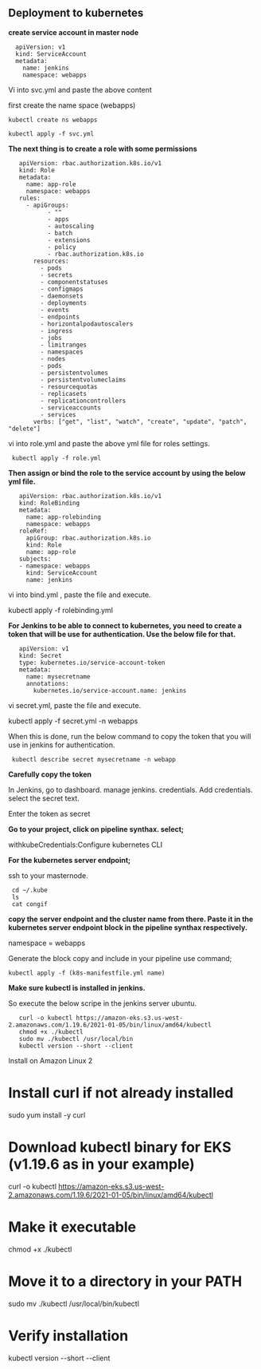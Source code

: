 Deployment to kubernetes
-
**create service account in master node**

      apiVersion: v1
      kind: ServiceAccount
      metadata:
        name: jenkins
        namespace: webapps

Vi into svc.yml and paste the above content 

first create the name space (webapps)

    kubectl create ns webapps  

    kubectl apply -f svc.yml   

**The next thing is to create a role with some permissions**

       apiVersion: rbac.authorization.k8s.io/v1
       kind: Role
       metadata:
         name: app-role
         namespace: webapps
       rules:
         - apiGroups:
               - ""
               - apps
               - autoscaling
               - batch
               - extensions
               - policy
               - rbac.authorization.k8s.io
           resources:
             - pods
             - secrets
             - componentstatuses
             - configmaps
             - daemonsets
             - deployments
             - events
             - endpoints
             - horizontalpodautoscalers
             - ingress
             - jobs
             - limitranges
             - namespaces
             - nodes
             - pods
             - persistentvolumes
             - persistentvolumeclaims
             - resourcequotas
             - replicasets
             - replicationcontrollers
             - serviceaccounts
             - services
           verbs: ["get", "list", "watch", "create", "update", "patch", "delete"]

vi into role.yml and paste the above yml file for roles settings.

     kubectl apply -f role.yml 

**Then assign or bind the role to the service account by using the below yml file.**

       apiVersion: rbac.authorization.k8s.io/v1
       kind: RoleBinding
       metadata:
         name: app-rolebinding
         namespace: webapps 
       roleRef:
         apiGroup: rbac.authorization.k8s.io
         kind: Role
         name: app-role 
       subjects:
       - namespace: webapps 
         kind: ServiceAccount
         name: jenkins      

vi into bind.yml , paste the file and execute.

   kubectl apply -f rolebinding.yml

**For Jenkins to be able to connect to kubernetes, you need to create a token that will be use for authentication. Use the below file for that.**

       apiVersion: v1
       kind: Secret
       type: kubernetes.io/service-account-token
       metadata:
         name: mysecretname
         annotations:
           kubernetes.io/service-account.name: jenkins

vi secret.yml, paste the file and execute.

   kubectl apply -f secret.yml -n webapps

When this is done, run the below command to copy the token that you will use in jenkins for authentication.

     kubectl describe secret mysecretname -n webapp  

**Carefully copy the token**

In Jenkins, go to dashboard.
manage jenkins.
credentials.
Add credentials.
select the secret text.

Enter the token as secret

**Go to your project, click on pipeline synthax.
select;**

  withkubeCredentials:Configure kubernetes CLI

**For the  kubernetes server endpoint;**

ssh to your masternode.

     cd ~/.kube
     ls
     cat congif

**copy the server endpoint and the cluster name from there. 
Paste it in the kubernetes server endpoint block in the pipeline synthax respectively.**

namespace = webapps

Generate the block
copy and include in your pipeline
use command;

    kubectl apply -f (k8s-manifestfile.yml name)

**Make sure kubectl is installed in jenkins.** 

So execute the below scripe in the jenkins server ubuntu.

       curl -o kubectl https://amazon-eks.s3.us-west-2.amazonaws.com/1.19.6/2021-01-05/bin/linux/amd64/kubectl
       chmod +x ./kubectl
       sudo mv ./kubectl /usr/local/bin
       kubectl version --short --client

Install on Amazon Linux 2
# Install curl if not already installed
sudo yum install -y curl

# Download kubectl binary for EKS (v1.19.6 as in your example)
curl -o kubectl https://amazon-eks.s3.us-west-2.amazonaws.com/1.19.6/2021-01-05/bin/linux/amd64/kubectl

# Make it executable
chmod +x ./kubectl

# Move it to a directory in your PATH
sudo mv ./kubectl /usr/local/bin/kubectl

# Verify installation
kubectl version --short --client

